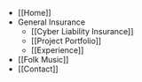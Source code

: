 * [[Home]]
* General Insurance
    * [[Cyber Liability Insurance]]
    * [[Project Portfolio]]
    * [[Experience]]
* [[Folk Music]]
* [[Contact]]
